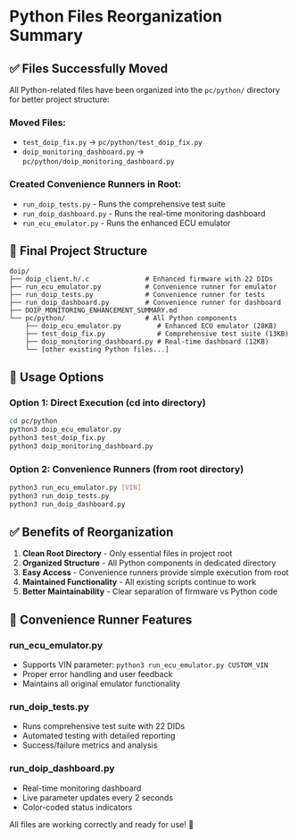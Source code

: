 # Python Files Reorganization Summary

## ✅ Files Successfully Moved

All Python-related files have been organized into the `pc/python/` directory for better project structure:

### **Moved Files:**
- `test_doip_fix.py` → `pc/python/test_doip_fix.py`
- `doip_monitoring_dashboard.py` → `pc/python/doip_monitoring_dashboard.py`

### **Created Convenience Runners in Root:**
- `run_doip_tests.py` - Runs the comprehensive test suite
- `run_doip_dashboard.py` - Runs the real-time monitoring dashboard  
- `run_ecu_emulator.py` - Runs the enhanced ECU emulator

## 📁 Final Project Structure

```
doip/
├── doip_client.h/.c              # Enhanced firmware with 22 DIDs
├── run_ecu_emulator.py           # Convenience runner for emulator
├── run_doip_tests.py             # Convenience runner for tests  
├── run_doip_dashboard.py         # Convenience runner for dashboard
├── DOIP_MONITORING_ENHANCEMENT_SUMMARY.md
└── pc/python/                    # All Python components
    ├── doip_ecu_emulator.py         # Enhanced ECU emulator (28KB)
    ├── test_doip_fix.py             # Comprehensive test suite (13KB)
    ├── doip_monitoring_dashboard.py # Real-time dashboard (12KB)
    └── [other existing Python files...]
```

## 🚀 Usage Options

### **Option 1: Direct Execution (cd into directory)**
```bash
cd pc/python
python3 doip_ecu_emulator.py
python3 test_doip_fix.py
python3 doip_monitoring_dashboard.py
```

### **Option 2: Convenience Runners (from root directory)**
```bash
python3 run_ecu_emulator.py [VIN]
python3 run_doip_tests.py
python3 run_doip_dashboard.py
```

## ✅ Benefits of Reorganization

1. **Clean Root Directory** - Only essential files in project root
2. **Organized Structure** - All Python components in dedicated directory
3. **Easy Access** - Convenience runners provide simple execution from root
4. **Maintained Functionality** - All existing scripts continue to work
5. **Better Maintainability** - Clear separation of firmware vs Python code

## 🔧 Convenience Runner Features

### **run_ecu_emulator.py**
- Supports VIN parameter: `python3 run_ecu_emulator.py CUSTOM_VIN`
- Proper error handling and user feedback
- Maintains all original emulator functionality

### **run_doip_tests.py**  
- Runs comprehensive test suite with 22 DIDs
- Automated testing with detailed reporting
- Success/failure metrics and analysis

### **run_doip_dashboard.py**
- Real-time monitoring dashboard
- Live parameter updates every 2 seconds
- Color-coded status indicators

All files are working correctly and ready for use! 🎉